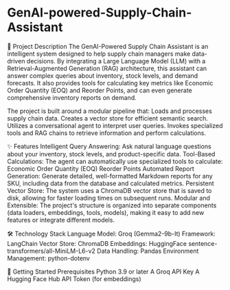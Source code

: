 # GenAI-powered-Supply-Chain-Assistant
<!-- Built a GenAI-powered supply chain assistant that integrates LLM-based conversational queries, demand forecasting, supplier risk evaluation, and automated document generation. Implemented using LangChain, ML models, and Streamlit. -->

📜 Project Description
The GenAI-Powered Supply Chain Assistant is an intelligent system designed to help supply chain managers make data-driven decisions. By integrating a Large Language Model (LLM) with a Retrieval-Augmented Generation (RAG) architecture, this assistant can answer complex queries about inventory, stock levels, and demand forecasts. It also provides tools for calculating key metrics like Economic Order Quantity (EOQ) and Reorder Points, and can even generate comprehensive inventory reports on demand.

The project is built around a modular pipeline that:
Loads and processes supply chain data.
Creates a vector store for efficient semantic search.
Utilizes a conversational agent to interpret user queries.
Invokes specialized tools and RAG chains to retrieve information and perform calculations.

✨ Features
Intelligent Query Answering: Ask natural language questions about your inventory, stock levels, and product-specific data.
Tool-Based Calculations: The agent can automatically use specialized tools to calculate:
Economic Order Quantity (EOQ)
Reorder Points
Automated Report Generation: Generate detailed, well-formatted Markdown reports for any SKU, including data from the database and calculated metrics.
Persistent Vector Store: The system uses a ChromaDB vector store that is saved to disk, allowing for faster loading times on subsequent runs.
Modular and Extensible: The project's structure is organized into separate components (data loaders, embeddings, tools, models), making it easy to add new features or integrate different models.

🛠️ Technology Stack
Language Model: Groq (Gemma2-9b-It)
Framework: LangChain
Vector Store: ChromaDB
Embeddings: HuggingFace sentence-transformers/all-MiniLM-L6-v2
Data Handling: Pandas
Environment Management: python-dotenv

🚀 Getting Started
Prerequisites
Python 3.9 or later
A Groq API Key
A Hugging Face Hub API Token (for embeddings)
